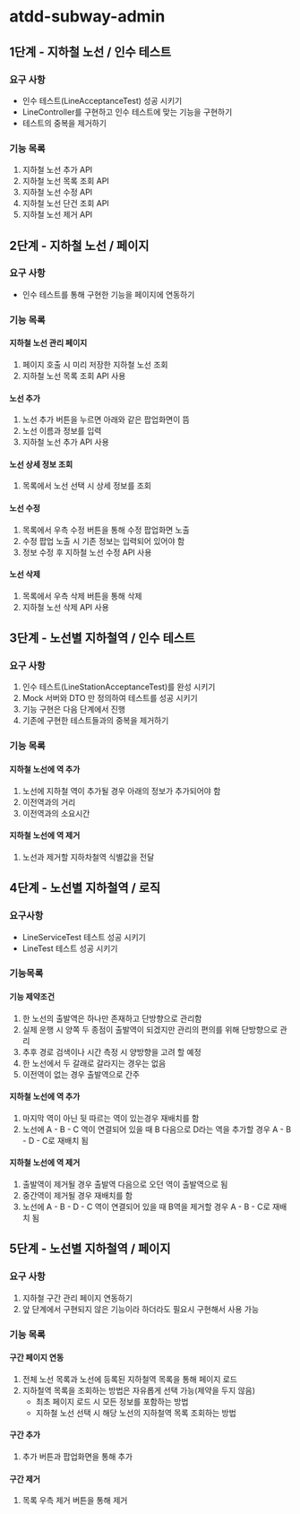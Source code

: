 # atdd-subway-admin

## 1단계 - 지하철 노선 / 인수 테스트
### 요구 사항
- 인수 테스트(LineAcceptanceTest) 성공 시키기
- LineController를 구현하고 인수 테스트에 맞는 기능을 구현하기
- 테스트의 중복을 제거하기

### 기능 목록
1. 지하철 노선 추가 API
2. 지하철 노선 목록 조회 API
3. 지하철 노선 수정 API
4. 지하철 노선 단건 조회 API
5. 지하철 노선 제거 API

## 2단계 - 지하철 노선 / 페이지
### 요구 사항
- 인수 테스트를 통해 구현한 기능을 페이지에 연동하기

### 기능 목록
#### 지하철 노선 관리 페이지
1.  페이지 호출 시 미리 저장한 지하철 노선 조회
2. 지하철 노선 목록 조회 API 사용
#### 노선 추가
1. 노선 추가 버튼을 누르면 아래와 같은 팝업화면이 뜸
2. 노선 이름과 정보를 입력
3. 지하철 노선 추가 API 사용
#### 노선 상세 정보 조회
1. 목록에서 노선 선택 시 상세 정보를 조회
#### 노선 수정
1. 목록에서 우측 수정 버튼을 통해 수정 팝업화면 노출
2. 수정 팝업 노출 시 기존 정보는 입력되어 있어야 함
3. 정보 수정 후 지하철 노선 수정 API 사용
#### 노선 삭제
1. 목록에서 우측 삭제 버튼을 통해 삭제
2. 지하철 노선 삭제 API 사용

## 3단계 - 노선별 지하철역 / 인수 테스트
### 요구 사항
1. 인수 테스트(LineStationAcceptanceTest)를 완성 시키기
2. Mock 서버와 DTO 만 정의하여 테스트를 성공 시키기
3. 기능 구현은 다음 단계에서 진행
4. 기존에 구현한 테스트들과의 중복을 제거하기
### 기능 목록
#### 지하철 노선에 역 추가
1. 노선에 지하철 역이 추가될 경우 아래의 정보가 추가되어야 함
2. 이전역과의 거리
3. 이전역과의 소요시간
#### 지하철 노선에 역 제거
1. 노선과 제거할 지하차철역 식별값을 전달

## 4단계 - 노선별 지하철역 / 로직 
### 요구사항
- LineServiceTest 테스트 성공 시키기
- LineTest 테스트 성공 시키기

### 기능목록
#### 기능 제약조건
1. 한 노선의 출발역은 하나만 존재하고 단방향으로 관리함
2. 실제 운행 시 양쪽 두 종점이 출발역이 되겠지만 관리의 편의를 위해 단방향으로 관리
3. 추후 경로 검색이나 시간 측정 시 양방향을 고려 할 예정
4. 한 노선에서 두 갈래로 갈라지는 경우는 없음
5. 이전역이 없는 경우 출발역으로 간주
#### 지하철 노선에 역 추가
1. 마지막 역이 아닌 뒷 따르는 역이 있는경우 재배치를 함
2. 노선에 A - B - C 역이 연결되어 있을 때 B 다음으로 D라는 역을 추가할 경우 A - B - D - C로 재배치 됨
#### 지하철 노선에 역 제거
1. 출발역이 제거될 경우 출발역 다음으로 오던 역이 출발역으로 됨
2. 중간역이 제거될 경우 재배치를 함
3. 노선에 A - B - D - C 역이 연결되어 있을 때 B역을 제거할 경우 A - B - C로 재배치 됨

## 5단계 - 노선별 지하철역 / 페이지
### 요구 사항
1. 지하철 구간 관리 페이지 연동하기
2. 앞 단계에서 구현되지 않은 기능이라 하더라도 필요시 구현해서 사용 가능

### 기능 목록
#### 구간 페이지 연동
1. 전체 노선 목록과 노선에 등록된 지하철역 목록을 통해 페이지 로드
2. 지하철역 목록을 조회하는 방법은 자유롭게 선택 가능(제약을 두지 않음)
    - 최초 페이지 로드 시 모든 정보를 포함하는 방법
    - 지하철 노선 선택 시 해당 노선의 지하철역 목록 조회하는 방법
#### 구간 추가
1. 추가 버튼과 팝업화면을 통해 추가
#### 구간 제거
1. 목록 우측 제거 버튼을 통해 제거
